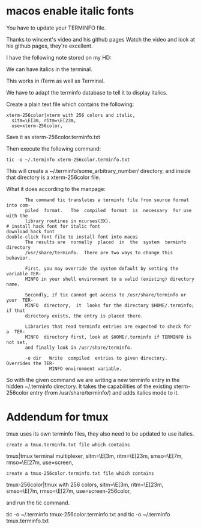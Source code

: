 # macos enable italic fonts
You have to update your TERMINFO file.

Thanks to wincent's video and his github pages
Watch the video and look at his github pages, they're excellent.

I have the following note stored on my HD:

We can have italics in the terminal.

This works in iTerm as well as Terminal.

We have to adapt the terminfo database to tell it to display italics.

Create a plain text file which contains the following:

```
xterm-256color|xterm with 256 colors and italic,
  sitm=\E[3m, ritm=\E[23m,
  use=xterm-256color,
```
Save it as xterm-256color.terminfo.txt

Then execute the following command:
```
tic -o ~/.terminfo xterm-256color.terminfo.txt
```
This will create a ~/.terminfo/some_arbitrary_number/ directory, and inside that directory is a xterm-256color file.

What it does according to the manpage:
```
       The command tic translates a terminfo file from source format into com-
       piled  format.   The  compiled  format  is  necessary  for use with the
       library routines in ncurses(3X).
# install hack font for italic font
download hack font
double-click font file to install font into macos
       The results are  normally  placed  in  the  system  terminfo  directory
       /usr/share/terminfo.  There are two ways to change this behavior.

       First, you may override the system default by setting the variable TER-
       MINFO in your shell environment to a valid (existing) directory name.

       Secondly, if tic cannot get access to /usr/share/terminfo or your  TER-
       MINFO  directory,  it  looks for the directory $HOME/.terminfo; if that
       directory exists, the entry is placed there.

       Libraries that read terminfo entries are expected to check for  a  TER-
       MINFO  directory first, look at $HOME/.terminfo if TERMINFO is not set,
       and finally look in /usr/share/terminfo.

       -o dir   Write  compiled  entries to given directory.  Overrides the TER-
                MINFO environment variable.
```
So with the given command we are writing a new terminfo entry in the hidden ~/.terminfo directory. It takes the capabilities of the existing xterm-256color entry 
(from /usr/share/terminfo/) and adds italics mode to it.

# Addendum for tmux

tmux uses its own terminfo files, they also need to be updated to use italics.

    create a tmux.terminfo.txt file which contains


tmux|tmux terminal multiplexer,
  sitm=\E[3m, ritm=\E[23m,
  smso=\E[7m, rmso=\E[27m,
  use=screen,

    create a tmux-256color.terminfo.txt file which contains


tmux-256color|tmux with 256 colors,
  sitm=\E[3m, ritm=\E[23m,
  smso=\E[7m, rmso=\E[27m,
  use=screen-256color,

and run the tic command.

tic -o ~/.terminfo tmux-256color.terminfo.txt
and
tic -o ~/.terminfo tmux.terminfo.txt
